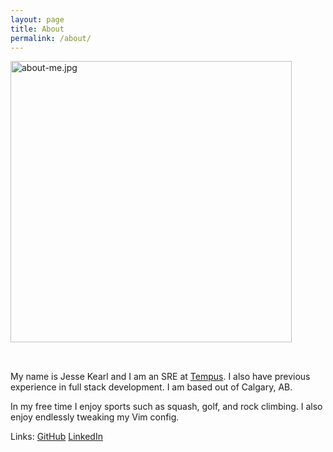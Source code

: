 ```yaml
---
layout: page
title: About
permalink: /about/
---
```


<img width="450px" src="{{ site.baseurl }}/assets/about-me.jpg" style="margin-bottom: 2rem;" alt="about-me.jpg">

My name is Jesse Kearl and I am an SRE at [Tempus](https://www.tempus.com/). I also have previous experience in full stack development. I am based out of Calgary, AB.

In my free time I enjoy sports such as squash, golf, and rock climbing. I also enjoy endlessly tweaking my Vim config.

Links: <data data-icon="ei-sc-github"></data> [GitHub](https://www.github.com/j-krl) <data data-icon="ei-sc-linkedin"> </data> [LinkedIn](https://www.linkedin.com/in/jesse-kearl/)
